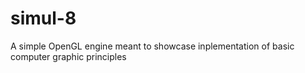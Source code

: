 # simul-8
A simple OpenGL engine meant to showcase inplementation of basic computer graphic principles
